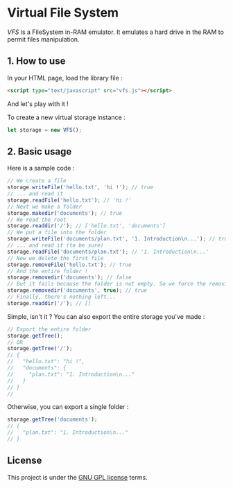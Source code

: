 
# Virtual File System

*VFS* is a FileSystem in-RAM emulator. It emulates a hard drive in the RAM to permit files manipulation.

## 1. How to use

In your HTML page, load the library file :

```html
<script type="text/javascript" src="vfs.js"></script>
```

And let's play with it !

To create a new virtual storage instance :

```javascript
let storage = new VFS();
```

## 2. Basic usage

Here is a sample code :

```javascript
// We create a file
storage.writeFile('hello.txt', 'hi !'); // true
// ... and read it
storage.readFile('hello.txt'); // 'hi !'
// Next we make a folder
storage.makedir('documents'); // true
// We read the root
storage.readdir('/'); // ['hello.txt', 'documents']
// We put a file into the folder
storage.writeFile('documents/plan.txt', '1. Introduction\n...'); // true
// ... and read it (to be sure)
storage.readFile('documents/plan.txt'); // '1. Introduction\n...'
// Now we delete the first file
storage.removeFile('hello.txt'); // true
// And the entire folder !
storage.removedir('documents'); // false
// But it fails because the folder is not empty. So we force the removing...
storage.removedir('documents', true); // true
// Finally, there's nothing left...
storage.readdir('/'); // []
```

Simple, isn't it ?
You can also export the entire storage you've made :

```javascript
// Export the entire folder
storage.getTree();
// OR
storage.getTree('/');
// {
//   "hello.txt": "hi !",
//   "documents": {
//     "plan.txt": "1. Introduction\n..."
//   }
// }
//
```

Otherwise, you can export a single folder :

```javascript
storage.getTree('documents');
// {
//   "plan.txt": "1. Introduction\n..."
// }
```

## License

This project is under the [GNU GPL license](LICENSE.md) terms.
